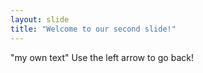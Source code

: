 ```yaml
---
layout: slide
title: "Welcome to our second slide!"
---
```

"my own text"
Use the left arrow to go back!
